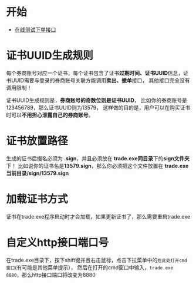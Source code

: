 # 开始
- [在线测试下单接口](http://www.xiaoyaoji.cn/doc/37DxPxuwnl)
# 证书UUID生成规则
每个券商账号对应一个证书，每个证书包含了证书**过期时间、证书UUID**信息，证书UUID需要与登录的券商账号关联方能调用**卖出、撤单**接口，
其他接口完全没有调用限制！

证书UUID生成规则是，**券商账号的奇数位则是证书UUID**，
比如你的券商账号是123456789，那么证书UUID则为13579，
这样做的目的是，用户可以在购买证书时可以**不用担心泄露自己的券商账号**。

# 证书放置路径
生成的证书后缀名必须为 **.sign**，并且必须放在 **trade.exe同目录**下的**sign文件夹**下！
比如说你的证书名是**13579.sign**，那么你必须把这个文件放置在 **trade.exe当前目录/sign/13579.sign**

# 加载证书方式
证书在trade.exe程序启动时才会加载，如果更新证书了，那么需要重启trade.exe

# 自定义http接口端口号
在trade.exe目录下，按下shift键并且右击鼠标，点击下拉菜单中的`在此处打开cmd窗口`(有可能是其他菜单提示），
然后在打开的cmd窗口中输入，`trade.exe 8880`，那么http接口端口将改变为8880
